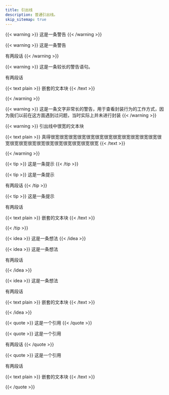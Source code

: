 ```yaml
---
title: 引出线
description: 普通引出线。
skip_sitemap: true
---
```


{{< warning >}}
这是一条警告
{{< /warning >}}

{{< warning >}}
这是一条警告

有两段话
{{< /warning >}}

{{< warning >}}
这是一条较长的警告语句。

有两段话

{{< text plain >}}
嵌套的文本块
{{< /text >}}

{{< /warning >}}

{{< warning >}}
这是一条文字非常长的警告，用于查看封装行为的工作方式，因为我们以前在这方面遇到过问题，当时实际上并未进行封装
{{< /warning >}}

{{< warning >}}
引出线中很宽的文本块

{{< text plain >}}
真得很宽很宽很宽很宽很宽很宽很宽很宽很宽很宽很宽很宽很宽很宽很宽很宽很宽很宽很宽很宽很宽很宽很宽
{{< /text >}}

{{< /warning >}}

{{< tip >}}
这是一条提示
{{< /tip >}}

{{< tip >}}
这是一条提示

有两段话
{{< /tip >}}

{{< tip >}}
这是一条提示

有两段话

{{< text plain >}}
嵌套的文本块
{{< /text >}}

{{< /tip >}}

{{< idea >}}
这是一条想法
{{< /idea >}}

{{< idea >}}
这是一条想法

有两段话

{{< /idea >}}

{{< idea >}}
这是一条想法

有两段话

{{< text plain >}}
嵌套的文本块
{{< /text >}}

{{< /idea >}}

{{< quote >}}
这是一个引用
{{< /quote >}}

{{< quote >}}
这是一个引用

有两段话
{{< /quote >}}

{{< quote >}}
这是一个引用

有两段话

{{< text plain >}}
嵌套的文本块
{{< /text >}}

{{< /quote >}}
